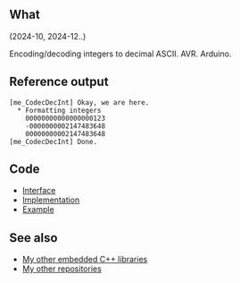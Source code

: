 ## What

(2024-10, 2024-12..)

Encoding/decoding integers to decimal ASCII. AVR. Arduino.


## Reference output

```
[me_CodecDecInt] Okay, we are here.
  * Formatting integers
    00000000000000000123
    -0000000002147483648
    00000000002147483648
[me_CodecDecInt] Done.
```

## Code

* [Interface][Interface]
* [Implementation][Implementation]
* [Example][Example]

## See also

* [My other embedded C++ libraries][Embedded]
* [My other repositories][Repos]

[Example]: examples/me_CodecDecInt/me_CodecDecInt.ino
[Interface]: src/me_CodecDecInt.h
[Implementation]: src/me_CodecDecInt.cpp

[Embedded]: https://github.com/martin-eden/Embedded_Crafts/tree/master/Parts
[Repos]: https://github.com/martin-eden/contents

